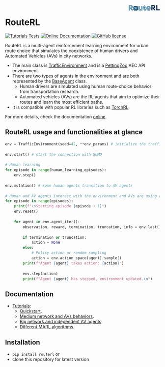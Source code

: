 <img src="docs/_static/logo.png" align="right" width="20%"/>

# RouteRL

[![Tutorials Tests](https://github.com/COeXISTENCE-PROJECT/RouteRL/actions/workflows/test_tutorials.yml/badge.svg)](https://github.com/COeXISTENCE-PROJECT/RouteRL/actions/workflows/test_tutorials.yml)
[![Online Documentation](https://github.com/COeXISTENCE-PROJECT/RouteRL/actions/workflows/documentation.yml/badge.svg)](https://github.com/COeXISTENCE-PROJECT/RouteRL/actions/workflows/documentation.yml)
[![GitHub license](https://img.shields.io/badge/license-MIT-blue.svg)](https://github.com/COeXISTENCE-PROJECT/RouteRL/blob/main/LICENSE.txt)

<!-- start intro -->

RouteRL is a multi-agent reinforcement learning environment for urban route choice that simulates the coexistence of human drivers and Automated Vehicles (AVs) in city networks. 

- The main class is [TrafficEnvironment](https://github.com/COeXISTENCE-PROJECT/RouteRL/blob/main/routerl/environment/environment.py) and is a [PettingZoo](https://pettingzoo.farama.org/index.html) AEC API environment.
- There are two types of agents in the environment and are both represented by the [BaseAgent](https://github.com/COeXISTENCE-PROJECT/RouteRL/blob/3d2ca55e4474eee062f161c42f47a212b3936377/routerl/environment/agent.py#L14) class.
  - Human drivers are simulated using human route-choice behavior from transportation research.
  - Automated vehicles (AVs) are the RL agents that aim to optimize their routes and learn the most efficient paths.
- It is compatible with popular RL libraries such as [TorchRL](https://pytorch.org/rl/stable/tutorials/torchrl_demo.html).

<!-- end intro -->

For more details, check the documentation [online](https://coexistence-project.github.io/RouteRL/).

## RouteRL usage and functionalities at glance

```python
env = TrafficEnvironment(seed=42, **env_params) # initialize the traffic environment

env.start() # start the connection with SUMO

# Human learning 
for episode in range(human_learning_episodes): 
    env.step()

env.mutation() # some human agents transition to AV agents

# Human and AV agents interact with the environment and AVs are using a random policy
for episode in range(episodes): 
    print(f"\nStarting episode {episode + 1}")
    env.reset()
    
    for agent in env.agent_iter():
        observation, reward, termination, truncation, info = env.last()

        if termination or truncation:
            action = None
        else:
            # Policy action or random sampling
            action = env.action_space(agent).sample()
        print(f"Agent {agent} takes action: {action}")
        
        env.step(action)
        print(f"Agent {agent} has stepped, environment updated.\n")

```


## Documentation


* [Tutorials](https://github.com/COeXISTENCE-PROJECT/RouteRL/tree/main/tutorials):
  * [Quickstart](https://github.com/COeXISTENCE-PROJECT/RouteRL/tree/main/tutorials/1_Quickstart_TraffficEnvironment_Introduction).
  * [Medium network and AVs behaviors](https://github.com/COeXISTENCE-PROJECT/RouteRL/tree/main/tutorials/2_MediumNetwork_AVsBehaviors_TorchRL_CollaborativeAlgorithms).
  * [Big network and independent AV agents](https://github.com/COeXISTENCE-PROJECT/RouteRL/tree/main/tutorials/3_BiggerNetwork_IndependentAgents).
  * [Different MARL algorithms](https://github.com/COeXISTENCE-PROJECT/RouteRL/tree/main/tutorials/4_CsomorNetwork_DifferentMARLAlgorithms).


## Installation

<!-- start installation -->

- `pip install routerl` or
- clone this repository for latest version
 
<!-- end installation -->  


